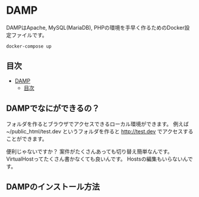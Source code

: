 # DAMP

DAMPはApache, MySQL(MariaDB), PHPの環境を手早く作るためのDocker設定ファイルです。

```shell
docker-compose up
```


## 目次

* [DAMP](#damp)
    * [目次](#toc)


## DAMPでなにができるの？

フォルダを作るとブラウザでアクセスできるローカル環境ができます。
例えば ~/public_html/test.dev というフォルダを作ると http://test.dev でアクセスすることができます。

便利じゃないですか？
案件がたくさんあっても切り替え簡単なんです。
VirtualHostってたくさん書かなくても良いんです。
Hostsの編集もいらないんです。

## DAMPのインストール方法
